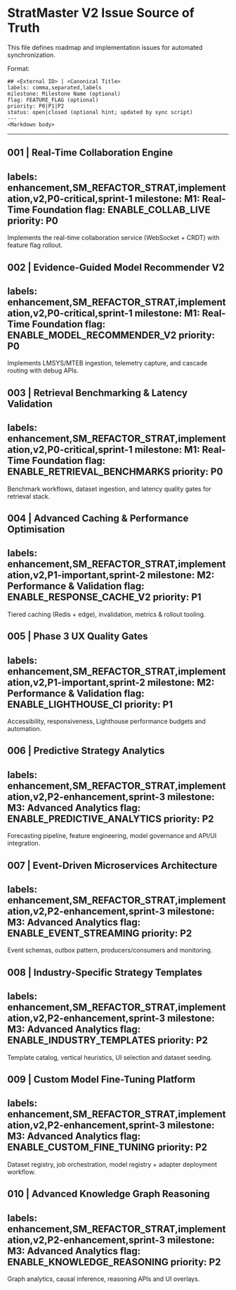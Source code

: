 # StratMaster V2 Issue Source of Truth

This file defines roadmap and implementation issues for automated synchronization.

Format:
```
## <External ID> | <Canonical Title>
labels: comma,separated,labels
milestone: Milestone Name (optional)
flag: FEATURE_FLAG (optional)
priority: P0|P1|P2
status: open|closed (optional hint; updated by sync script)
---
<Markdown body>
```

---
## 001 | Real-Time Collaboration Engine
labels: enhancement,SM_REFACTOR_STRAT,implementation,v2,P0-critical,sprint-1
milestone: M1: Real-Time Foundation
flag: ENABLE_COLLAB_LIVE
priority: P0
---
Implements the real-time collaboration service (WebSocket + CRDT) with feature flag rollout.

## 002 | Evidence-Guided Model Recommender V2
labels: enhancement,SM_REFACTOR_STRAT,implementation,v2,P0-critical,sprint-1
milestone: M1: Real-Time Foundation
flag: ENABLE_MODEL_RECOMMENDER_V2
priority: P0
---
Implements LMSYS/MTEB ingestion, telemetry capture, and cascade routing with debug APIs.

## 003 | Retrieval Benchmarking & Latency Validation
labels: enhancement,SM_REFACTOR_STRAT,implementation,v2,P0-critical,sprint-1
milestone: M1: Real-Time Foundation
flag: ENABLE_RETRIEVAL_BENCHMARKS
priority: P0
---
Benchmark workflows, dataset ingestion, and latency quality gates for retrieval stack.

## 004 | Advanced Caching & Performance Optimisation
labels: enhancement,SM_REFACTOR_STRAT,implementation,v2,P1-important,sprint-2
milestone: M2: Performance & Validation
flag: ENABLE_RESPONSE_CACHE_V2
priority: P1
---
Tiered caching (Redis + edge), invalidation, metrics & rollout tooling.

## 005 | Phase 3 UX Quality Gates
labels: enhancement,SM_REFACTOR_STRAT,implementation,v2,P1-important,sprint-2
milestone: M2: Performance & Validation
flag: ENABLE_LIGHTHOUSE_CI
priority: P1
---
Accessibility, responsiveness, Lighthouse performance budgets and automation.

## 006 | Predictive Strategy Analytics
labels: enhancement,SM_REFACTOR_STRAT,implementation,v2,P2-enhancement,sprint-3
milestone: M3: Advanced Analytics
flag: ENABLE_PREDICTIVE_ANALYTICS
priority: P2
---
Forecasting pipeline, feature engineering, model governance and API/UI integration.

## 007 | Event-Driven Microservices Architecture
labels: enhancement,SM_REFACTOR_STRAT,implementation,v2,P2-enhancement,sprint-3
milestone: M3: Advanced Analytics
flag: ENABLE_EVENT_STREAMING
priority: P2
---
Event schemas, outbox pattern, producers/consumers and monitoring.

## 008 | Industry-Specific Strategy Templates
labels: enhancement,SM_REFACTOR_STRAT,implementation,v2,P2-enhancement,sprint-3
milestone: M3: Advanced Analytics
flag: ENABLE_INDUSTRY_TEMPLATES
priority: P2
---
Template catalog, vertical heuristics, UI selection and dataset seeding.

## 009 | Custom Model Fine-Tuning Platform
labels: enhancement,SM_REFACTOR_STRAT,implementation,v2,P2-enhancement,sprint-3
milestone: M3: Advanced Analytics
flag: ENABLE_CUSTOM_FINE_TUNING
priority: P2
---
Dataset registry, job orchestration, model registry + adapter deployment workflow.

## 010 | Advanced Knowledge Graph Reasoning
labels: enhancement,SM_REFACTOR_STRAT,implementation,v2,P2-enhancement,sprint-3
milestone: M3: Advanced Analytics
flag: ENABLE_KNOWLEDGE_REASONING
priority: P2
---
Graph analytics, causal inference, reasoning APIs and UI overlays.
